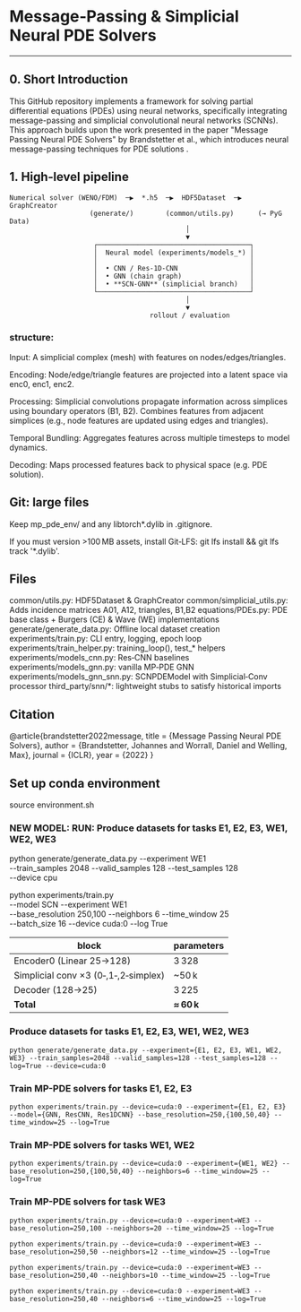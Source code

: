 # Message‑Passing & Simplicial Neural PDE Solvers  
---
## 0. Short Introduction
This GitHub repository implements a framework for solving partial differential equations (PDEs) using neural networks, specifically integrating message-passing and simplicial convolutional neural networks (SCNNs). This approach builds upon the work presented in the paper "Message Passing Neural PDE Solvers" by Brandstetter et al., which introduces neural message-passing techniques for PDE solutions .

## 1. High‑level pipeline

```text
Numerical solver (WENO/FDM)  ─▶  *.h5  ─▶  HDF5Dataset  ─▶  GraphCreator
                    (generate/)        (common/utils.py)      (→ PyG Data)
                                            │
                                            ▼
                     ┌──────────────────────────────────────┐
                     │  Neural model (experiments/models_*) │
                     │                                      │
                     │  • CNN / Res‑1D‑CNN                  │
                     │  • GNN (chain graph)                 │
                     │  • **SCN‑GNN** (simplicial branch)   │
                     └──────────────────────────────────────┘
                                            │
                                            ▼
                                   rollout / evaluation

```

### structure: 
Input: A simplicial complex (mesh) with features on nodes/edges/triangles.

Encoding: Node/edge/triangle features are projected into a latent space via enc0, enc1, enc2.

Processing: Simplicial convolutions propagate information across simplices using boundary operators (B1, B2).
Combines features from adjacent simplices (e.g., node features are updated using edges and triangles).

Temporal Bundling: Aggregates features across multiple timesteps to model dynamics.

Decoding: Maps processed features back to physical space (e.g. PDE solution).


## Git: large files
Keep mp_pde_env/ and any libtorch*.dylib in .gitignore.

If you must version >100 MB assets, install Git‑LFS: git lfs install && git lfs track '*.dylib'.

## Files
common/utils.py: HDF5Dataset & GraphCreator
common/simplicial_utils.py: Adds incidence matrices A01, A12, triangles, B1,B2
equations/PDEs.py: PDE base class + Burgers (CE) & Wave (WE) implementations
generate/generate_data.py: Offline local dataset creation
experiments/train.py:	CLI entry, logging, epoch loop
experiments/train_helper.py: training_loop(), test_* helpers
experiments/models_cnn.py: Res‑CNN baselines
experiments/models_gnn.py: vanilla MP‑PDE GNN
experiments/models_gnn_snn.py: SCNPDEModel with Simplicial‑Conv processor
third_party/snn/*: lightweight stubs to satisfy historical imports

## Citation
@article{brandstetter2022message,
  title   = {Message Passing Neural PDE Solvers},
  author  = {Brandstetter, Johannes and Worrall, Daniel and Welling, Max},
  journal = {ICLR},
  year    = {2022}
}

## Set up conda environment
source environment.sh

### NEW MODEL: RUN: Produce datasets for tasks E1, E2, E3, WE1, WE2, WE3
python generate/generate_data.py --experiment WE1 \
       --train_samples 2048 --valid_samples 128 --test_samples 128 \
       --device cpu
       
python experiments/train.py \
       --model SCN --experiment WE1 \
       --base_resolution 250,100 --neighbors 6 --time_window 25 \
       --batch_size 16 --device cuda:0  --log True
       
| block                                | parameters |
| ------------------------------------ | ---------- |
| Encoder0 (Linear 25→128)             | 3 328      |
| Simplicial conv ×3 (0‑,1‑,2‑simplex) | \~50 k     |
| Decoder (128→25)                     | 3 225      |
| **Total**                            | **≈ 60 k** |


### Produce datasets for tasks E1, E2, E3, WE1, WE2, WE3
`python generate/generate_data.py --experiment={E1, E2, E3, WE1, WE2, WE3} --train_samples=2048 --valid_samples=128 --test_samples=128 --log=True --device=cuda:0`

###  Train MP-PDE solvers for tasks E1, E2, E3
`python experiments/train.py --device=cuda:0 --experiment={E1, E2, E3} --model={GNN, ResCNN, Res1DCNN} --base_resolution=250,{100,50,40} --time_window=25 --log=True`

### Train MP-PDE solvers for tasks WE1, WE2
`python experiments/train.py --device=cuda:0 --experiment={WE1, WE2} --base_resolution=250,{100,50,40} --neighbors=6 --time_window=25 --log=True`

### Train MP-PDE solvers for task WE3
`python experiments/train.py --device=cuda:0 --experiment=WE3 --base_resolution=250,100 --neighbors=20 --time_window=25 --log=True`

`python experiments/train.py --device=cuda:0 --experiment=WE3 --base_resolution=250,50 --neighbors=12 --time_window=25 --log=True`

`python experiments/train.py --device=cuda:0 --experiment=WE3 --base_resolution=250,40 --neighbors=10 --time_window=25 --log=True`

`python experiments/train.py --device=cuda:0 --experiment=WE3 --base_resolution=250,40 --neighbors=6 --time_window=25 --log=True`

